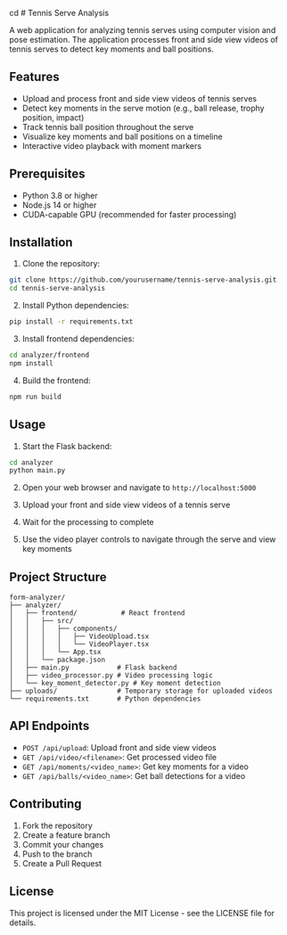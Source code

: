 cd # Tennis Serve Analysis

A web application for analyzing tennis serves using computer vision and pose estimation. The application processes front and side view videos of tennis serves to detect key moments and ball positions.

## Features

- Upload and process front and side view videos of tennis serves
- Detect key moments in the serve motion (e.g., ball release, trophy position, impact)
- Track tennis ball position throughout the serve
- Visualize key moments and ball positions on a timeline
- Interactive video playback with moment markers

## Prerequisites

- Python 3.8 or higher
- Node.js 14 or higher
- CUDA-capable GPU (recommended for faster processing)

## Installation

1. Clone the repository:

```bash
git clone https://github.com/yourusername/tennis-serve-analysis.git
cd tennis-serve-analysis
```

2. Install Python dependencies:

```bash
pip install -r requirements.txt
```

3. Install frontend dependencies:

```bash
cd analyzer/frontend
npm install
```

4. Build the frontend:

```bash
npm run build
```

## Usage

1. Start the Flask backend:

```bash
cd analyzer
python main.py
```

2. Open your web browser and navigate to `http://localhost:5000`

3. Upload your front and side view videos of a tennis serve

4. Wait for the processing to complete

5. Use the video player controls to navigate through the serve and view key moments

## Project Structure

```
form-analyzer/
├── analyzer/
│   ├── frontend/           # React frontend
│   │   ├── src/
│   │   │   ├── components/
│   │   │   │   ├── VideoUpload.tsx
│   │   │   │   └── VideoPlayer.tsx
│   │   │   └── App.tsx
│   │   └── package.json
│   ├── main.py            # Flask backend
│   ├── video_processor.py # Video processing logic
│   └── key_moment_detector.py # Key moment detection
├── uploads/               # Temporary storage for uploaded videos
└── requirements.txt       # Python dependencies
```

## API Endpoints

- `POST /api/upload`: Upload front and side view videos
- `GET /api/video/<filename>`: Get processed video file
- `GET /api/moments/<video_name>`: Get key moments for a video
- `GET /api/balls/<video_name>`: Get ball detections for a video

## Contributing

1. Fork the repository
2. Create a feature branch
3. Commit your changes
4. Push to the branch
5. Create a Pull Request

## License

This project is licensed under the MIT License - see the LICENSE file for details.
